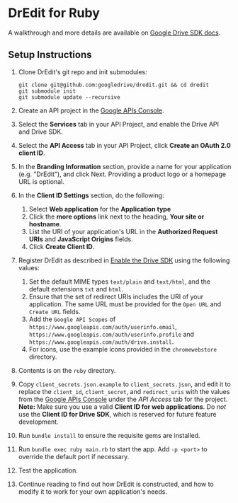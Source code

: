 # DrEdit for Ruby

A walkthrough and more details are available on
[Google Drive SDK docs](https://developers.google.com/drive/examples/ruby).

## Setup Instructions

1.  Clone DrEdit's git repo and init submodules:

        git clone git@github.com:googledrive/dredit.git && cd dredit
        git submodule init
        git submodule update --recursive
        
1. Create an API project in the [Google APIs Console](https://code.google.com/apis/console/).
1. Select the **Services** tab in your API Project, and enable the Drive API and Drive SDK.
1. Select the **API Access** tab in your API Project, click **Create an OAuth 2.0 client ID**.
1. In the **Branding Information** section, provide a name for your application (e.g. "DrEdit"), and click Next. Providing a product logo or a homepage URL is optional.
1. In the **Client ID Settings** section, do the following:
    1. Select **Web application** for the **Application type**
    1. Click the **more options** link next to the heading, **Your site or hostname**.
    1. List the URI of your application's URL in the **Authorized Request URIs** and **JavaScript Origins** fields.
    1. Click **Create Client ID**.
1. Register DrEdit as described in [Enable the Drive SDK](https://developers.google.com/drive/enable-sdk) using the following values:
    1. Set the default MIME types `text/plain` and `text/html`, and the default extensions `txt` and `html`.
    1. Ensure that the set of redirect URIs includes the URI of your application. The same URL must be provided for the `Open URL` and `Create URL` fields.
    1. Add the `Google API Scopes` of `https://www.googleapis.com/auth/userinfo.email`, `https://www.googleapis.com/auth/userinfo.profile` and `https://www.googleapis.com/auth/drive.install`.
    1. For icons, use the example icons  provided in the `chromewebstore` directory.
1. Contents is on the `ruby` directory.
1. Copy `client_secrets.json.example` to `client_secrets.json`, and edit it to replace the `client_id`, `client_secret`, and `redirect_uris` with the values from the [Google APIs Console](https://code.google.com/apis/console/) under the *API Access* tab for the project. **Note:** Make sure you use a valid **Client ID for web applications**.  Do *not* use the **Client ID for Drive SDK**, which is reserved for future feature development.
1. Run `bundle install` to ensure the requisite gems are installed.
1. Run `bundle exec ruby main.rb` to start the app. Add `-p <port>` to override the default port if necessary.
1. Test the application.
1. Continue reading to find out how DrEdit is constructed, and how to modify it to work for your own application's needs.